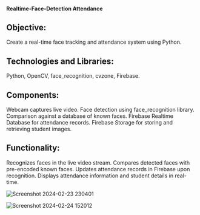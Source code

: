 

#### Realtime-Face-Detection Attendance 

## Objective:
Create a real-time face tracking and attendance system using Python. 


## Technologies and Libraries:
Python, OpenCV, face_recognition, cvzone, Firebase.


## Components:
Webcam captures live video.
Face detection using face_recognition library.
Comparison against a database of known faces.
Firebase Realtime Database for attendance records.
Firebase Storage for storing and retrieving student images.


## Functionality:
Recognizes faces in the live video stream.
Compares detected faces with pre-encoded known faces.
Updates attendance records in Firebase upon recognition.
Displays attendance information and student details in real-time.




![Screenshot 2024-02-23 230401](https://github.com/B-Anand18/Face_Detection_Attendance/assets/81760438/72d3ab13-fc76-41e1-af90-b5c9aeeea3d8)



![Screenshot 2024-02-24 152012](https://github.com/B-Anand18/Face_Detection_Attendance/assets/81760438/931b737a-6a03-4a32-b31a-17c468ddc5a0)
